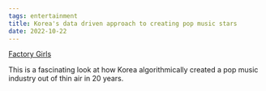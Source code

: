 ```yaml
---
tags: entertainment
title: Korea's data driven approach to creating pop music stars
date: 2022-10-22
---
```


[Factory Girls](https://www.newyorker.com/magazine/2012/10/08/factory-girls-2)

This is a fascinating look at how Korea algorithmically created a pop music industry out of thin air in 20 years.